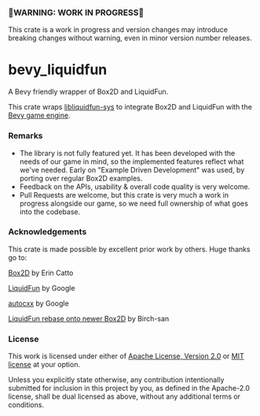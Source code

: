 ### 🚨WARNING: WORK IN PROGRESS🚨
This crate is a work in progress and version changes may introduce breaking changes without warning, even in minor version number releases.

# bevy_liquidfun
A Bevy friendly wrapper of Box2D and LiquidFun.

This crate wraps [libliquidfun-sys](https://github.com/mmatvein/libliquidfun-sys) to integrate Box2D and LiquidFun with the [Bevy game engine](https://github.com/bevyengine/bevy).

### Remarks
- The library is not fully featured yet. It has been developed with the needs of our game in mind, so the implemented features reflect what we've needed. Early on "Example Driven Development" was used, by porting over regular Box2D examples.
- Feedback on the APIs, usability & overall code quality is very welcome.
- Pull Requests are welcome, but this crate is very much a work in progress alongside our game, so we need full ownership of what goes into the codebase.
 
### Acknowledgements
This crate is made possible by excellent prior work by others. Huge thanks go to:

[Box2D](https://github.com/erincatto/box2d) by Erin Catto

[LiquidFun](https://github.com/google/liquidfun) by Google

[autocxx](https://github.com/google/autocxx) by Google

[LiquidFun rebase onto newer Box2D](https://github.com/Birch-san/box2d/tree/liquidfun-rebase) by Birch-san

### License

This work is licensed under either of [Apache License, Version 2.0](https://github.com/mmatvein/libliquidfun-sys/blob/main/LICENSE-APACHE) or [MIT license](https://github.com/mmatvein/libliquidfun-sys/blob/main/LICENSE-MIT) at your option.

Unless you explicitly state otherwise, any contribution intentionally submitted for inclusion in this project by you, as defined in the Apache-2.0 license, shall be dual licensed as above, without any additional terms or conditions.
